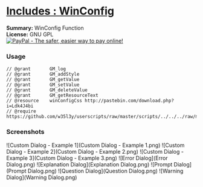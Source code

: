 
# [Includes : WinConfig](.)

**Summary:** WinConfig Function<br />
**License:** GNU GPL<br />
[![PayPal - The safer, easier way to pay online!](https://www.paypalobjects.com/en_US/i/btn/btn_donate_SM.gif "PayPal - The safer, easier way to pay online!")](http://goo.gl/Fv19S)
### Usage
```
// @grant		GM_log
// @grant		GM_addStyle
// @grant		GM_getValue
// @grant		GM_setValue
// @grant		GM_deleteValue
// @grant		GM_getResourceText
// @resource	winConfigCss http://pastebin.com/download.php?i=Ldk4J4bi
// @require	https://github.com/w35l3y/userscripts/raw/master/scripts/../../../raw/master/includes/Includes_WinConfig/163374.user.js
```

### Screenshots
![Custom Dialog - Example 1](Custom Dialog - Example 1.png)
![Custom Dialog - Example 2](Custom Dialog - Example 2.png)
![Custom Dialog - Example 3](Custom Dialog - Example 3.png)
![Error Dialog](Error Dialog.png)
![Explanation Dialog](Explanation Dialog.png)
![Prompt Dialog](Prompt Dialog.png)
![Question Dialog](Question Dialog.png)
![Warning Dialog](Warning Dialog.png)

